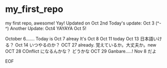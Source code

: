 # my_first_repo
my first repo, awesome! Yay! 
Updated on Oct 2nd 
Today's update:  Oct 3 (^-^)
Another Update: Oct4
YAYAYA Oct 5! 

October 6.......
Today is Oct 7 alreay
It's Oct 8
Oct 11 today
Oct 13 日本語いける？
Oct 14 いつやるのか？
OCT 27 already. 覚えているか。大丈夫か。new
OCT 28 COnflict になるんかな？
どうかな
OCT 29 Ganbare.....!
Nov 8 だよ














EOF